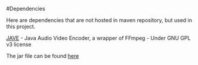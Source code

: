 #Dependencies

Here are dependencies that are not hosted in maven repository, but used in this project.

[JAVE](http://www.sauronsoftware.it/projects/jave/index.php) - Java Audio Video Encoder, a wrapper of FFmpeg - Under GNU GPL v3 license 

The jar file can be found [here](http://www.sauronsoftware.it/projects/jave/download.php)